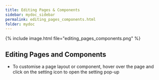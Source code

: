 ```yaml
---
title: Editing Pages & Components
sidebar: mydoc_sidebar
permalink: editing_pages_components.html
folder: mydoc
---
```

{% include image.html file="editing_pages_components.png" %}

## Editing Pages and Components

* To customise a page layout or component, hover over the page and click on the setting icon to open the setting pop-up
